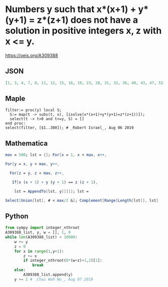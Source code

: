 # Numbers y such that x\*\(x\+1\) \+ y\*\(y\+1\) \= z\*\(z\+1\) does not have a solution in positive integers x, z with x <\= y\.
https://oeis.org/A309388
## JSON
```JSON
[1, 3, 4, 7, 8, 11, 12, 15, 16, 19, 23, 28, 31, 32, 36, 40, 43, 47, 52, 59, 60, 63, 64, 67, 71, 72, 79, 83, 87, 88, 96, 100, 103, 107, 108, 112, 127, 128, 131, 136, 139, 148, 151, 156, 163, 167, 172, 176, 179, 180, 183, 187, 191, 192, 196, 199, 211, 223, 227]
```
## Maple
```Maple
filter:= proc(y) local S;
  S:= map(t -> subs(t, x), [isolve(x*(x+1)+y*(y+1)=z*(z+1))]);
  select(t -> t>0 and t<=y, S) = []
end proc:
select(filter, [$1..300]); # _Robert Israel_, Aug 06 2019
```
## Mathematica
```Mathematica
max = 500; lst = {}; For[x = 1, x < max, x++,
```
```Mathematica
For[y = x, y < max, y++,
```
```Mathematica
  For[z = y, z < max, z++,
```
```Mathematica
   If[x (x + 1) + y (y + 1) == z (z + 1),
```
```Mathematica
    lst = AppendTo[lst, y]]]]]; lst =
```
```Mathematica
Select[Union[lst], # < max/2 &]; Complement[Range[Length[lst]], lst]
```
## Python
```Python
from sympy import integer_nthroot
A309388_list, y, w = [], 1, 0
while len(A309388_list) < 10000:
    w += y
    z = 0
    for x in range(1,y+1):
        z += x
        if integer_nthroot(8*(w+z)+1,2)[1]:
            break
    else:
        A309388_list.append(y)
    y += 1 # _Chai Wah Wu_, Aug 07 2019
```
